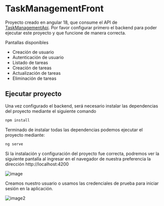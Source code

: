 # TaskManagementFront

Proyecto creado en angular 18, que consume el API de [TaskManagementApi](https://github.com/bzaid2/TaskManagementApi). Por favor configurar primero el backend para poder ejecutar este proyecto y que funcione de manera correcta.

Pantallas disponibles

* Creación de usuario
* Autenticación de usuario
* Listado de tareas
* Creación de tareas
* Actualización de tareas
* Eliminación de tareas

## Ejecutar proyecto

Una vez configurado el backend, será necesario instalar las dependencias del proyecto mediante el siguiente comando

```cmd
npm install
```

Terminado de instalar todas las dependencias podemos ejecutar el proyecto mediante:

```cmd
ng serve
```

Si la instalación y configuración del proyecto fue correcta, podremos ver la siguiente pantalla al ingresar en el navegador de nuestra preferencia la dirección http://localhost:4200

![image](https://i.ibb.co/BG9r1jt/image.png)

Creamos nuestro usuario o usamos las credenciales de prueba para iniciar sesión en la aplicación.

![image2](https://i.ibb.co/zb8zX0c/image.png)
